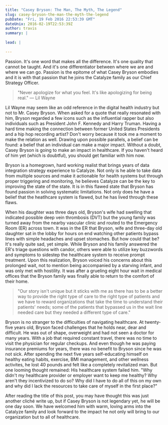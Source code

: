 ```yaml
---
title: "Casey Bryson: The Man, The Myth, The Legend"
slug: casey-bryson-the-man-the-myth-the-legend
pubDate: "Fri, 19 Feb 2016 22:53:39 GMT"
dateUnix: 2016-02-19T22:53:39Z
author: travis
summary: |
    
lead: |
    
---
```


Passion. It's one word that makes all the difference. It's one quality that cannot be taught. And it's one differentiator between where we are and where we can go. Passion is the epitome of what Casey Bryson embodies and it is with that passion that he joins the Catalyze family as our Chief Strategy Officer.

> "Never apologize for what you feel. It's like apologizing for being real." — Lil Wayne

Lil Wayne may seem like an odd reference in the digital health industry but not to Mr. Casey Bryson. When asked for a quote that really resonated with him, Bryson regarded a few icons such as the influential rapper but also individuals such as President John F. Kennedy and Harry Truman. Having a hard time making the connection between former United States Presidents and a hip hop recording artist? Don't worry because it took me a moment to make the relation as well. Drawing upon possible parallels, a belief can be found: a belief that an individual can make a major impact. Without a doubt, Casey Bryson is going to make an impact in healthcare. If you haven't heard of him yet (which is doubtful), you should get familiar with him now.

Bryson is a homegrown, hard working realist that brings years of data integration strategy experience to Catalyze. Not only is he able to take data from multiple sources and make it actionable for health systems but through proper triggering and monitoring, he believes Catalyze can be the key to improving the state of the state. It is in this flawed state that Bryson has found passion in solving systematic limitations. Not only does he have a belief that the heatlhcare system is flawed, but he has lived through these flaws.

When his daughter was three days old, Bryson's wife had swelling that indicated possible deep vein thrombosis (DVT) but the young family was turned away from the nearby vascular clinic and routed to the Emergency Room (ER) across town. It was in the ER that Bryson, wife and three-day old daughter sat in the lobby for hours on end watching other patients bypass lines with simple headaches and upset stomaches. But how could that be? It's really quite sad, yet simple. While Bryson and his family answered the ER's triage questions with candor, others were able to utilize key buzzwords and symptoms to sidestep the healthcare system to receive prompt treatment. Upon this realization, Bryson voiced his concerns about this prolonged wait, not to mention being accompanied by a starving infant, and was only met with hostility. It was after a grueling eight hour wait in medical offices that the Bryson family was finally able to return to the comfort of their home.

> "Our story isn't unique but it sticks with me as there has to be a better way to provide the right type of care to the right type of patients and we have to reward organizations that take the time to understand their patients' needs; some of the patients that bypassed us in the wait line needed care but they needed a different type of care."

Bryson is no stranger to the difficulties of navigating healthcare. At twenty-five years old, Bryson faced challenges that he holds near, dear and difficult. He was out of shape, overweight and had not seen a doctor for many years. With a job that required constant travel, there was no time to visit the physician for regular checkups. And even though he was paying insurance premiums for years, there was no benefit to Bryson since he was not sick. After spending the next five years self-educating himself on healthy eating habits, exercise, BMI management, and other wellness activites, he lost 40 pounds and felt like a completely revitalized man. But one looming thought remained: His healthcare system failed him. "Why didn't my healthcare provider or employer want to keep me healthy? Why aren't they incentivized to do so? Why did I have to do all of this on my own and why did I lack the resources to take care of myself in the first place?"

After reading the title of this post, you may have thought this was just another cliché write up, but if Casey Bryson is not legendary yet, he will be one day soon. We have welcomed him with warm, loving arms into the Catalyze family and look forward to the impact he not only will bring to our organization but to all of healthcare.
